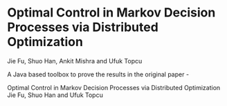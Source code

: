 # Optimal Control in Markov Decision Processes via Distributed Optimization
Jie Fu, Shuo Han, Ankit Mishra and Ufuk Topcu


A Java based toolbox to prove the results in the original paper -

Optimal Control in Markov Decision Processes via Distributed Optimization
Jie Fu, Shuo Han and Ufuk Topcu
